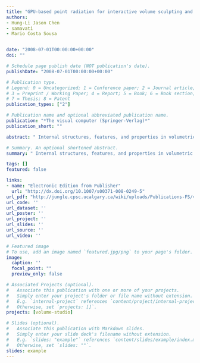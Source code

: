 ```yaml
---
title: "GPU-based point radiation for interactive volume sculpting and segmentation"
authors:
- Hung-Li Jason Chen
- samavati
- Mario Costa Sousa


date: "2008-07-01T00:00:00+00:00"
doi: ""

# Schedule page publish date (NOT publication's date).
publishDate: "2008-07-01T00:00:00+00:00"

# Publication type.
# Legend: 0 = Uncategorized; 1 = Conference paper; 2 = Journal article;
# 3 = Preprint / Working Paper; 4 = Report; 5 = Book; 6 = Book section;
# 7 = Thesis; 8 = Patent
publication_types: ["2"]

# Publication name and optional abbreviated publication name.
publication: "*The visual computer (Springer-Verlag)*"
publication_short: ""

abstract: " Internal structures, features, and properties in volumetric datasets are mostly obscured and hidden. In order to reveal and explore them, appropriate tools are required to remove and carve the occluding materials and isolate and extract different regions of interest. We introduce a framework of interactive tools for real-time volume sculpting and segmentation. We utilize a GPU-based point radiation technique as a fundamental building block to create a collection of high-quality volume manipulation tools for direct drilling, lasering, peeling, and cutting/pasting. In addition, we enable interactive parallel region growing segmentation that allows multiple seed planting by direct sketching on different volumetric regions with segmentation results dynamically modified during the process. We use the same point radiation technique to create high-quality real-time feedback of the segmented regions during the seed …"

# Summary. An optional shortened abstract.
summary: " Internal structures, features, and properties in volumetric datasets are mostly obscured and hidden. In order to reveal and explore them, appropriate tools are required to remove and carve the occluding materials and isolate and extract different regions of interest. We introduce a framework of interactive tools for real-time volume sculpting and segmentation. We utilize a GPU-based point radiation technique as a fundamental building block to create a collection of high-quality volume manipulat..."

tags: []
featured: false

links:
- name: "Electronic Edition from Publisher"
  url: "http://dx.doi.org/10.1007/s00371-008-0249-5"
url_pdf: "http://jungle.cpsc.ucalgary.ca/wiki/uploads/Publications-FS/volume-studio-tvc2008-chen.pdf"
url_code: ''
url_dataset: ''
url_poster: ''
url_project: ''
url_slides: ''
url_source: ''
url_video: ''

# Featured image
# To use, add an image named `featured.jpg/png` to your page's folder. 
image:
  caption: ''
  focal_point: ""
  preview_only: false

# Associated Projects (optional).
#   Associate this publication with one or more of your projects.
#   Simply enter your project's folder or file name without extension.
#   E.g. `internal-project` references `content/project/internal-project/index.md`.
#   Otherwise, set `projects: []`.
projects: [volume-studio]

# Slides (optional).
#   Associate this publication with Markdown slides.
#   Simply enter your slide deck's filename without extension.
#   E.g. `slides: "example"` references `content/slides/example/index.md`.
#   Otherwise, set `slides: ""`.
slides: example
---
```

